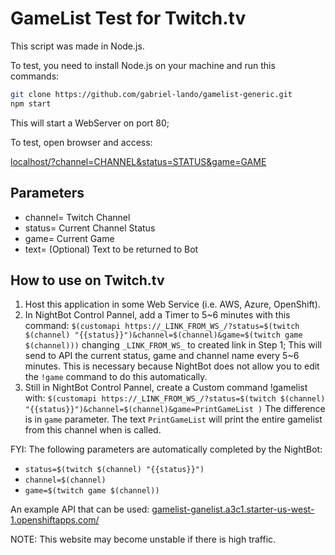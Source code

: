 # GameList Test for Twitch.tv

This script was made in Node.js.

To test, you need to install Node.js on your machine and run this commands:

```bash
git clone https://github.com/gabriel-lando/gamelist-generic.git
npm start
```

This will start a WebServer on port 80;

To test, open browser and access:

[localhost/?channel=CHANNEL&status=STATUS&game=GAME](localhost/?channel=CHANNEL&status=STATUS&game=GAME)

## Parameters

- channel= Twitch Channel
- status= Current Channel Status
- game= Current Game
- text= (Optional) Text to be returned to Bot

## How to use on Twitch.tv

1) Host this application in some Web Service (i.e. AWS, Azure, OpenShift).
2) In NightBot Control Pannel, add a Timer to 5~6 minutes with this command:
`$(customapi https://_LINK_FROM_WS_/?status=$(twitch $(channel) "{{status}}")&channel=$(channel)&game=$(twitch game $(channel)))`
changing `_LINK_FROM_WS_` to created link in Step 1;
This will send to API the current status, game and channel name every 5~6 minutes. This is necessary because NightBot does not allow you to edit the `!game` command to do this automatically.
3) Still in NightBot Control Pannel, create a Custom command !gamelist with:
`$(customapi https://_LINK_FROM_WS_/?status=$(twitch $(channel) "{{status}}")&channel=$(channel)&game=PrintGameList )`
The difference is in `game` parameter. The text `PrintGameList` will print the entire gamelist from this channel when is called.

FYI: The following parameters are automatically completed by the NightBot:
- `status=$(twitch $(channel) "{{status}}")`
- `channel=$(channel)`
- `game=$(twitch game $(channel))`

An example API that can be used:
[gamelist-ganelist.a3c1.starter-us-west-1.openshiftapps.com/](http://gamelist-ganelist.a3c1.starter-us-west-1.openshiftapps.com/)

NOTE: This website may become unstable if there is high traffic.